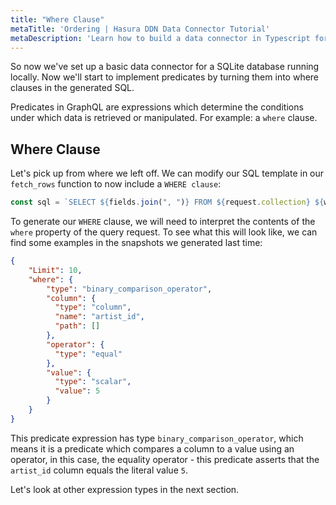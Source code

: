 ```yaml
---
title: "Where Clause"
metaTitle: 'Ordering | Hasura DDN Data Connector Tutorial'
metaDescription: 'Learn how to build a data connector in Typescript for Hasura DDN'
---
```


So now we've set up a basic data connector for a SQLite database running locally. Now we'll start to implement
predicates by turning them into where clauses in the generated SQL.

Predicates in GraphQL are expressions which determine the conditions under which data is retrieved or manipulated.
For example: a `where` clause.

## Where Clause

Let's pick up from where we left off. We can modify our SQL template in our `fetch_rows` function to now include a 
`WHERE clause`:

```typescript
const sql = `SELECT ${fields.join(", ")} FROM ${request.collection} ${where_clause} ${limit_clause} ${offset_clause}`;
```

To generate our `WHERE` clause, we will need to interpret the contents of the `where` property of the query request. To
see what this will look like, we can find some examples in the snapshots we generated last time:

```JSON
{
    "Limit": 10,
    "where": {
        "type": "binary_comparison_operator",
        "column": {
          "type": "column",
          "name": "artist_id",
          "path": []
        },
        "operator": {
          "type": "equal"
        },
        "value": {
          "type": "scalar",
          "value": 5
        }
    }
}
```

This predicate expression has type `binary_comparison_operator`, which means it is a predicate which compares a column
to a value using an operator, in this case, the equality operator - this predicate asserts that the `artist_id` column
equals the literal value `5`.

Let's look at other expression types in the next section.